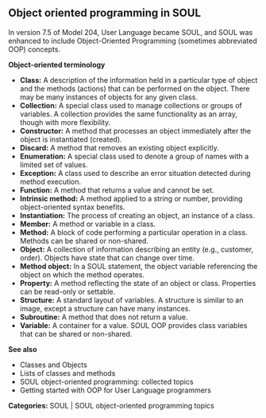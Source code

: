 ## Object oriented programming in SOUL

In version 7.5 of Model 204, User Language became SOUL, and SOUL was enhanced to include Object-Oriented Programming (sometimes abbreviated OOP) concepts.

**Object-oriented terminology**

* **Class:** A description of the information held in a particular type of object and the methods (actions) that can be performed on the object. There may be many instances of objects for any given class.
* **Collection:** A special class used to manage collections or groups of variables.  A collection provides the same functionality as an array, though with more flexibility.
* **Constructor:** A method that processes an object immediately after the object is instantiated (created).
* **Discard:** A method that removes an existing object explicitly.
* **Enumeration:** A special class used to denote a group of names with a limited set of values.
* **Exception:** A class used to describe an error situation detected during method execution.
* **Function:** A method that returns a value and cannot be set.
* **Intrinsic method:** A method applied to a string or number, providing object-oriented syntax benefits.
* **Instantiation:** The process of creating an object, an instance of a class.
* **Member:** A method or variable in a class.
* **Method:** A block of code performing a particular operation in a class.  Methods can be shared or non-shared.
* **Object:** A collection of information describing an entity (e.g., customer, order). Objects have state that can change over time.
* **Method object:** In a SOUL statement, the object variable referencing the object on which the method operates.
* **Property:** A method reflecting the state of an object or class. Properties can be read-only or settable.
* **Structure:** A standard layout of variables.  A structure is similar to an image, except a structure can have many instances.
* **Subroutine:** A method that does not return a value.
* **Variable:** A container for a value.  SOUL OOP provides class variables that can be shared or non-shared.


**See also**

* Classes and Objects
* Lists of classes and methods
* SOUL object-oriented programming: collected topics
* Getting started with OOP for User Language programmers


**Categories:** SOUL | SOUL object-oriented programming topics
